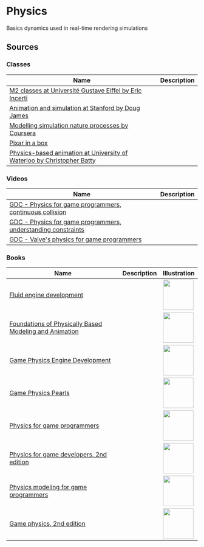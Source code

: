 # Physics

Basics dynamics used in real-time rendering simulations

## Sources

### Classes

| Name | Description |
| --- | --- |
| [M2 classes at Université Gustave Eiffel by Eric Incerti](https://nimbus.u-pem.fr/s/aTfzNXokqH6pexC?path=%2F) | |
| [Animation and simulation at Stanford by Doug James](http://graphics.stanford.edu/courses/cs348c/) | |
| [Modelling simulation nature processes by Coursera](https://www.coursera.org/learn/modeling-simulation-natural-processes) | |
| [Pixar in a box](https://www.khanacademy.org/computing/pixar) | |
| [Physics-based animation at University of Waterloo by Christopher Batty](https://cs.uwaterloo.ca/~c2batty/courses/CS888_2014/) | |

### Videos

| Name | Description |
| --- | --- |
| [GDC - Physics for game programmers, continuous collision](https://www.youtube.com/watch?v=7_nKOET6zwI) | |
| [GDC - Physics for game programmers, understanding constraints](https://www.youtube.com/watch?v=SHinxAhv1ZE) | |
| [GDC - Valve's physics for game programmers](https://www.youtube.com/watch?v=1RphLzpQiJY) | |

### Books

| Name | Description | Illustration |
| --- | --- | --- |
| [Fluid engine development](https://fluidenginedevelopment.org/) | | <img width="80" src="https://fluidenginedevelopment.org/assets/images/main/cover.png"> |
| [Foundations of Physically Based Modeling and Animation](https://www.cs.clemson.edu/savage/pba/) | | <img width="80" src="https://images-na.ssl-images-amazon.com/images/I/5130wQv0K4L._SX343_BO1,204,203,200_.jpg"> |
| [Game Physics Engine Development](http://www.r-5.org/files/books/computers/algo-list/realtime-3d/Ian_Millington-Game_Physics_Engine_Development-EN.pdf) | | <img width="80" src="https://images-na.ssl-images-amazon.com/images/I/51wASB8fXcL.jpg"> |
| [Game Physics Pearls](https://www.amazon.fr/Game-Physics-Pearls-Gino-Bergen/dp/1568814747) | | <img width="80" src="https://images-na.ssl-images-amazon.com/images/I/5169anjHnOL._SX320_BO1,204,203,200_.jpg"> |
| [Physics for game programmers](https://www.amazon.fr/Physics-Game-Programmers-Grant-Palmer/dp/159059472X) | | <img width="80" src="https://images-na.ssl-images-amazon.com/images/I/71mDHlhXdUL.jpg"> |
| [Physics for game developers, 2nd edition](https://www.amazon.fr/Physics-Game-Developers-David-Bourg/dp/1449392512) | | <img width="80" src="https://images-na.ssl-images-amazon.com/images/I/71IdeyuYgSL.jpg"> |
| [Physics modeling for game programmers](https://www.amazon.fr/Physics-Modeling-Programmers-J-Robert-Ellis/dp/1592000932) | | <img width="80" src="https://images-na.ssl-images-amazon.com/images/I/51esKyMOd8L.jpg"> |
| [Game physics, 2nd edition](https://www.amazon.com/Physics-Second-Eberly-David-Hardcover/dp/B009O3BQGQ) | | <img width="80" src="https://images.routledge.com/common/jackets/originals/978012374/9780123749031.tif"> |

